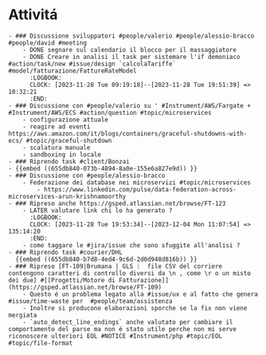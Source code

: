 # Attivitá
	- ### Discussione sviluppatori #people/valerio #people/alessio-bracco #people/david #meeting
		- DONE segnare sul calendario il blocco per il massaggiatore
		- DONE Creare in analisi il task per sistemare l'if demoniaco #action/task/new #issue/design `calcolaTariffe` #model/fatturazione/FattureRateModel
		  :LOGBOOK:
		  CLOCK: [2023-11-28 Tue 09:19:18]--[2023-11-28 Tue 19:51:39] =>  10:32:21
		  :END:
	- ### Discussione con #people/valerio su ' #Instrument/AWS/Fargate + #Instrument/AWS/ECS #action/question #topic/microservices
		- configurazione attuale
		- reagire ad eventi https://aws.amazon.com/it/blogs/containers/graceful-shutdowns-with-ecs/ #topic/graceful-shutdown
		- scalatura manuale
		- sandboxing in locale
	- ### Riprendo task #client/Bonzai
	- {{embed ((655db840-073b-4894-8a0e-155e6a827e9d)) }}
	- ### Discussione con #people/alessio-bracco
		- Federazione dei database nei microservizi #topic/microservices
			- https://www.linkedin.com/pulse/data-federation-across-microservices-arun-krishnamoorthy
	- ### Ripreso anche https://gsped.atlassian.net/browse/FT-123
		- LATER valutare link chi lo ha generato ?
		  :LOGBOOK:
		  CLOCK: [2023-11-28 Tue 19:53:34]--[2023-12-04 Mon 11:07:54] =>  135:14:20
		  :END:
		- come taggare le #jira/issue che sono sfuggite all'analisi ?
	- ### Riprendo task #courier/DHL
	  {{embed ((655db840-b7d8-4ed4-9c6d-2d0d948d816b)) }}
	- ### Ripreso [FT-109|Brumana | GLS :  file CSV del corriere contengono caratteri di controllo diversi da \n , come \r o un misto dei due] #[[Progetti/Motore di Fatturazione]] (https://gsped.atlassian.net/browse/FT-109)
		- Questo é un problema legato alla #issue/ux e al fatto che genera #issue/time-waste per  #people/team/assistenza
		- Inoltre si producono elaborazioni sporche se la fix non viene mergiata
		- `auto_detect_line_endings` anche valutato per cambiare il comportamento del parse ma non é stato utile perche non mi serve riconoscere ulteriori EOL #NOTICE #Instrument/php #topic/EOL #topic/file-format